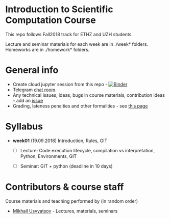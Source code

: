 # Introduction to Scientific Computation Course

This repo follows Fall2018 track for ETHZ and UZH students.

Lecture and seminar materials for each week are in ./week* folders. Homeworks are in ./homework* folders.

# General info
* Create cloud jupyter session from this repo - [![Binder](https://mybinder.org/badge.svg)](https://mybinder.org/v2/gh/Aelphy/ISC2018/fall18)
* Telegram [chat room](https://t.me/icsfall18).
* Any technical issues, ideas, bugs in course materials, contribution ideas - add an [issue](https://github.com/Aelphy/ISC2018/issues)
* Grading, lateness penalties and other formalities - see [this page](https://github.com/Aelphy/ISC2018/wiki/Homeworks-and-grading-(ETHZ-and-UZH))


# Syllabus
- __week01__ (19.09.2018) Introduction, Rules, GIT
  - [ ] Lecture: Code execution lifecycle, compilation vs interpretation, Python, Environments, GIT
  - [ ] Seminar: GIT + python (deadline in 10 days)


# Contributors & course staff
Course materials and teaching performed by (in random order)
- [Mikhail Usvyatsov](http://www.prs.igp.ethz.ch/content/specialinterest/baug/institute-igp/photogrammetry-and-remote-sensing/en/group/people/person-detail.html?persid=242711) - Lectures, materials, seminars

